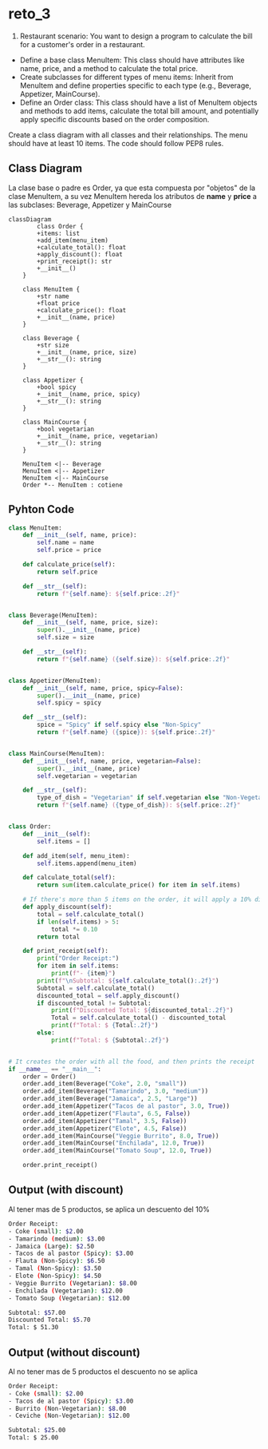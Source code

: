 # reto_3
1. Restaurant scenario: You want to design a program to calculate the bill for a customer's order in a restaurant.
+ Define a base class MenuItem: This class should have attributes like name, price, and a method to calculate the total price.
+ Create subclasses for different types of menu items: Inherit from MenuItem and define properties specific to each type (e.g., Beverage, Appetizer, MainCourse).
+ Define an Order class: This class should have a list of MenuItem objects and methods to add items, calculate the total bill amount, and potentially apply specific discounts based on the order composition.

Create a class diagram with all classes and their relationships. The menu should have at least 10 items. The code should follow PEP8 rules.

## Class Diagram
La clase base o padre es Order, ya que esta compuesta por "objetos" de la clase MenuItem, a su vez MenuItem hereda los atributos de **name** y **price** a las subclases: Beverage, Appetizer y MainCourse 
```mermaid
classDiagram
        class Order {
        +items: list
        +add_item(menu_item)
        +calculate_total(): float
        +apply_discount(): float
        +print_receipt(): str
        +__init__()
    }

    class MenuItem {
        +str name
        +float price 
        +calculate_price(): float
        +__init__(name, price)
    }

    class Beverage {
        +str size
        +__init__(name, price, size)
        +__str__(): string
    }

    class Appetizer {
        +bool spicy
        +__init__(name, price, spicy)
        +__str__(): string
    }

    class MainCourse {
        +bool vegetarian
        +__init__(name, price, vegetarian)
        +__str__(): string
    }

    MenuItem <|-- Beverage
    MenuItem <|-- Appetizer
    MenuItem <|-- MainCourse
    Order *-- MenuItem : cotiene

```
## Pyhton Code

```python
class MenuItem:
    def __init__(self, name, price):
        self.name = name
        self.price = price

    def calculate_price(self):
        return self.price

    def __str__(self):
        return f"{self.name}: ${self.price:.2f}"


class Beverage(MenuItem):
    def __init__(self, name, price, size):
        super().__init__(name, price)
        self.size = size

    def __str__(self):
        return f"{self.name} ({self.size}): ${self.price:.2f}"


class Appetizer(MenuItem):
    def __init__(self, name, price, spicy=False):
        super().__init__(name, price)
        self.spicy = spicy

    def __str__(self):
        spice = "Spicy" if self.spicy else "Non-Spicy"
        return f"{self.name} ({spice}): ${self.price:.2f}"


class MainCourse(MenuItem):
    def __init__(self, name, price, vegetarian=False):
        super().__init__(name, price)
        self.vegetarian = vegetarian

    def __str__(self):
        type_of_dish = "Vegetarian" if self.vegetarian else "Non-Vegetarian"
        return f"{self.name} ({type_of_dish}): ${self.price:.2f}"


class Order:
    def __init__(self):
        self.items = []

    def add_item(self, menu_item):
        self.items.append(menu_item)

    def calculate_total(self):
        return sum(item.calculate_price() for item in self.items)

    # If there's more than 5 items on the order, it will apply a 10% discount
    def apply_discount(self):
        total = self.calculate_total()
        if len(self.items) > 5:
            total *= 0.10
        return total

    def print_receipt(self):
        print("Order Receipt:")
        for item in self.items:
            print(f"- {item}")
        print(f"\nSubtotal: ${self.calculate_total():.2f}")
        Subtotal = self.calculate_total()
        discounted_total = self.apply_discount()
        if discounted_total != Subtotal:
            print(f"Discounted Total: ${discounted_total:.2f}")
            Total = self.calculate_total() - discounted_total
            print(f"Total: $ {Total:.2f}")
        else:
            print(f"Total: $ {Subtotal:.2f}")


# It creates the order with all the food, and then prints the receipt
if __name__ == "__main__":
    order = Order()
    order.add_item(Beverage("Coke", 2.0, "small"))
    order.add_item(Beverage("Tamarindo", 3.0, "medium"))
    order.add_item(Beverage("Jamaica", 2.5, "Large"))
    order.add_item(Appetizer("Tacos de al pastor", 3.0, True))
    order.add_item(Appetizer("Flauta", 6.5, False))
    order.add_item(Appetizer("Tamal", 3.5, False))
    order.add_item(Appetizer("Elote", 4.5, False))
    order.add_item(MainCourse("Veggie Burrito", 8.0, True))
    order.add_item(MainCourse("Enchilada", 12.0, True))
    order.add_item(MainCourse("Tomato Soup", 12.0, True))

    order.print_receipt()
```
## Output (with discount)
Al tener mas de 5 productos, se aplica un descuento del 10%
```bash
Order Receipt:
- Coke (small): $2.00
- Tamarindo (medium): $3.00
- Jamaica (Large): $2.50
- Tacos de al pastor (Spicy): $3.00
- Flauta (Non-Spicy): $6.50
- Tamal (Non-Spicy): $3.50
- Elote (Non-Spicy): $4.50
- Veggie Burrito (Vegetarian): $8.00
- Enchilada (Vegetarian): $12.00
- Tomato Soup (Vegetarian): $12.00

Subtotal: $57.00
Discounted Total: $5.70
Total: $ 51.30
```
## Output (without discount)
Al no tener mas de 5 productos el descuento no se aplica
```bash
Order Receipt:
- Coke (small): $2.00
- Tacos de al pastor (Spicy): $3.00
- Burrito (Non-Vegetarian): $8.00
- Ceviche (Non-Vegetarian): $12.00

Subtotal: $25.00
Total: $ 25.00
```
